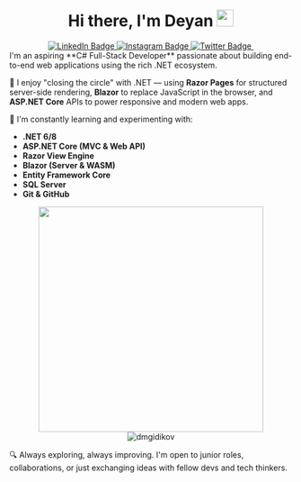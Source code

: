 <h1 align="center">
  Hi there, I'm Deyan 
  <img src="https://media.giphy.com/media/hvRJCLFzcasrR4ia7z/giphy.gif" width="30"/>
</h1>

<div id="badges" align="center">
  <a href="https://www.linkedin.com/in/deyan-gidikov-a4878a212/">
    <img src="https://img.shields.io/badge/LinkedIn-blue?logo=linkedin&logoColor=white" alt="LinkedIn Badge"/>
  </a>
  <a href="https://www.instagram.com/d.gidikov/">
    <img src="https://img.shields.io/badge/Instagram-orange?logo=instagram&logoColor=white" alt="Instagram Badge"/>
  </a>
  <a href="https://twitter.com/DGidikov">
    <img src="https://img.shields.io/badge/Twitter-blue?logo=twitter&logoColor=white" alt="Twitter Badge"/>
  </a>
      <img src="https://komarev.com/ghpvc/?username=dmgidikov&color=blue" alt=""/>
</div>

<div>
I'm an aspiring **C# Full-Stack Developer** passionate about building end-to-end web applications using the rich .NET ecosystem.

🔧 I enjoy "closing the circle" with .NET — using **Razor Pages** for structured server-side rendering, **Blazor** to replace JavaScript in the browser, and **ASP.NET Core** APIs to power responsive and modern web apps.

🧠 I'm constantly learning and experimenting with:
- **.NET 6/8**
- **ASP.NET Core (MVC & Web API)**
- **Razor View Engine**
- **Blazor (Server & WASM)**
- **Entity Framework Core**
- **SQL Server**
- **Git & GitHub**
  </div>

<div align="center"" >
      <img align="center"" alt"Coding" width="400" src="https://cdn.dribbble.com/users/1162077/screenshots/3848914/programmer.gif">
</div>

<div align="center">      
<img src="https://github-readme-stats.vercel.app/api/top-langs?username=dmgidikov&show_icons=true&locale=en&layout=compact" alt="dmgidikov" />
</div>  

🔍 Always exploring, always improving. I'm open to junior roles, collaborations, or just exchanging ideas with fellow devs and tech thinkers.

